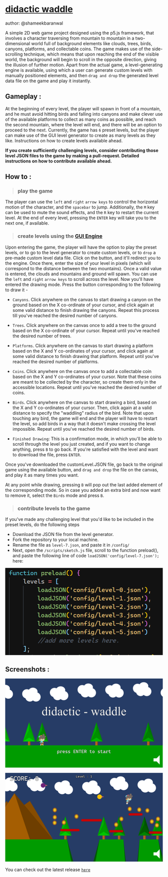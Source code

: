 
# [didactic waddle](https://didactic-waddle.netlify.app) #
author: @shameekbaranwal

A simple 2D web game project designed using the p5.js framework, that involves a character traversing from mountain to mountain in a two-dimensional world full of background elements like clouds, trees, birds, canyons, platforms, and collectable coins. The game makes use of the side-scrolling technique, which means that upon reaching the end of the visible world, the background will begin to scroll in the opposite direction, giving the illusion of further motion. Apart from the actual game, a level-generating engine is available, using which a user can generate custom levels with manually positioned elements, and then `drag and drop` the generated level data file on the game and play it instantly.

## Gameplay : ##

At the beginning of every level, the player will spawn in front of a mountain, and he must avoid hitting birds and falling into canyons and make clever use of the available platforms to collect as many coins as possible, and reach the second mountain, where the level will end, and there will be an option to proceed to the next. Currently, the game has `6` preset levels, but the player can make use of the GUI level generator to create as many levels as they like. Instructions on how to create levels available ahead.

 **If you create sufficiently challenging levels, consider contributing those level JSON files to the game by making a pull-request. Detailed instructions on how to contribute available ahead.** 


## How to :  ##

> ### play the game ###
The player can use the `left` and `right` `arrow keys` to control the horizontal motion of the character, and the `spacebar` to jump. Additionally, the `M` key can be used to mute the sound effects, and the `R` key to restart the current level. At the end of every level, pressing the `ENTER` key will take you to the next one, if available.

> ### create levels using the [GUI Engine](https://didactic-waddle.netlify.app/generate.html) ### 
Upon entering the game, the player will have the option to play the preset levels, or to go to the level generator to create custom levels, or to `drop` a pre-made custom level data file. Click on the button, and it'll redirect you to the engine. Once there, enter the size of your level in pixels (which will correspond to the distance between the two mountains). Once a valid value is entered, the clouds and mountains and ground will spawn. You can use the `left` and `right` `arrow keys` to scroll across the level. Now you'll have entered the drawing mode. Press the button corresponding to the following to draw it - 

* `Canyons`. Click anywhere on the canvas to start drawing a canyon on the ground based on the X co-ordinate of your cursor, and click again at some valid distance to finish drawing the canyons. Repeat this process till you've reached the desired number of canyons.

* `Trees`. Click anywhere on the canvas once to add a tree to the ground based on the X co-ordinate of your cursor. Repeat until you've reached the desired number of trees.

* `Platforms`. Click anywhere on the canvas to start drawing a platform based on the X and Y co-ordinates of your cursor, and click again at some valid distance to finish drawing that platform. Repeat until you've reached the desired number of platforms.

* `Coins`. Click anywhere on the canvas once to add a collectable coin based on the X and Y co-ordinates of your cursor. Note that these coins are meant to be collected by the character, so create them only in the accessible locations. Repeat until you've reached the desired number of coins. 

* `Birds`. Click anywhere on the canvas to start drawing a bird, based on the X and Y co-ordinates of your cursor. Then, click again at a valid distance to specify the "waddling" radius of the bird. Note that upon touching any bird, the game will end and the player will have to restart the level, so add birds in a way that it doesn't make crossing the level impossible. Repeat until you've reached the desired number of birds.

* `Finished Drawing`: This is a confirmation mode, in which you'll be able to scroll through the level you just created, and if you want to change anything, press `B` to go back. If you're satisfied with the level and want to download the file, press `ENTER`. 

Once you've downloaded the customLevel.JSON file, go back to the original game using the available button, and `drag and drop` the file on the canvas, and play it as many times you want.

At any point while drawing, pressing `B` will pop out the last added element of the corresponding mode. So in case you added an extra bird and now want to remove it, select the `Birds` mode and press `B`.

> ### contribute levels to the game ###
If you've made any challenging level that you'd like to be included in the preset levels, do the following steps

   * Download the JSON file from the level generator.
   * Fork the repository to your local machine.
   * Rename the file as `level-7.json`, and paste it in `/config/`
   * Next, open the `/scripts/sketch.js` file, scroll to the function preload(), and paste the following line of code 
        `loadJSON('config/level-7.json');`
    here: 

![](images/loadJSON%20ss.png)



## Screenshots : ##

![](images/launchScreen%20ss.png)

![](images/gameplay%20ss.png)

You can check out the latest release [`here`](https://didactic-waddle.netlify.app)